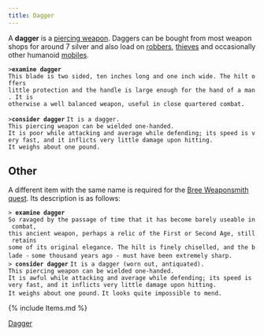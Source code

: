 ```yaml
---
title: Dagger
---
```


A **dagger** is a [piercing weapon](piercing_weapon "wikilink"). Daggers
can be bought from most weapon shops for around 7 silver and also load
on [robbers](robber "wikilink"), [thieves](thief "wikilink") and
occasionally other humanoid [mobiles](mobile "wikilink").

`>`**`examine dagger`**
`This blade is two sided, ten inches long and one inch wide. The hilt offers`
`little protection and the handle is large enough for the hand of a man. It is`
`otherwise a well balanced weapon, useful in close quartered combat.`

`>`**`consider dagger`**
`It is a dagger.`
`This piercing weapon can be wielded one-handed.`
`It is poor while attacking and average while defending; its speed is very fast, and it inflicts very little damage upon hitting.`
`It weighs about one pound.`

## Other

A different item with the same name is required for the [Bree
Weaponsmith](Bree_Weaponsmith "wikilink")
[quest](Quest#Bree_Weaponsmith "wikilink"). Its description is as
follows:

`> `**`examine dagger`**
`So ravaged by the passage of time that it has become barely useable in combat,`
`this ancient weapon, perhaps a relic of the First or Second Age, still retains`
`some of its original elegance. The hilt is finely chiselled, and the blade -`
`some thousand years ago - must have been extremely sharp.`
` `
`> `**`consider dagger`**
`It is a dagger (worn out, antiquated).`
`This piercing weapon can be wielded one-handed.`
`It is awful while attacking and average while defending; its speed is very fast, and it inflicts very little damage upon hitting.`
`It weighs about one pound.`
`It looks quite impossible to mend.`

{% include Items.md %}

[Dagger](Category:_Piercing_weapons "wikilink")
